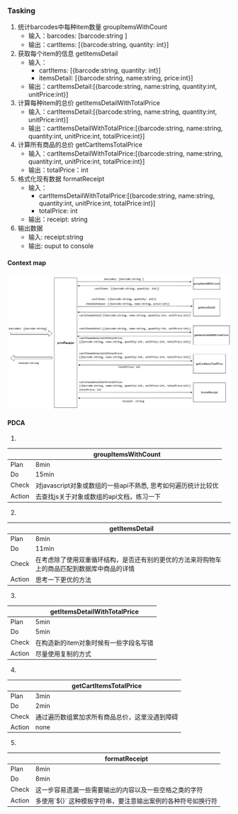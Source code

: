 ### Tasking
1. 统计barcodes中每种item数量 groupItemsWithCount
   - 输入：barcodes: [barcode:string ]
   - 输出：cartItems: [{barcode:string, quantity: int}]
2. 获取每个item的信息 getItemsDetail
   - 输入：
      - cartItems: [{barcode:string, quantity: int}]
      - itemsDetail: [{barcode:string, name:string, price:int}]
   - 输出：cartItemsDetail:[{barcode:string, name:string, quantity:int, unitPrice:int}]
3. 计算每种item的总价 getItemsDetailWithTotalPrice
   - 输入：cartItemsDetail:[{barcode:string, name:string, quantity:int, unitPrice:int}]
   - 输出：cartItemsDetailWithTotalPrice:[{barcode:string, name:string, quantity:int, unitPrice:int, totalPrice:int}]
4. 计算所有商品的总价 getCartItemsTotalPrice
   - 输入：cartItemsDetailWithTotalPrice:[{barcode:string, name:string, quantity:int, unitPrice:int, totalPrice:int}]
   - 输出：totalPrice：int
5. 格式化现有数据 formatReceipt
   - 输入：
     - cartItemsDetailWithTotalPrice:[{barcode:string, name:string, quantity:int, unitPrice:int, totalPrice:int}]
     - totalPrice: int
   - 输出：receipt: string
6. 输出数据
   - 输入: receipt:string
   - 输出: ouput to console
  
#### Context map
![](./pos-machine.png)

#### PDCA

1. 
| | groupItemsWithCount |
---|---
Plan | 8min
Do | 15min
Check| 对javascript对象或数组的一些api不熟悉, 思考如何遍历统计比较优
Action| 去查找js关于对象或数组的api文档，练习一下

2. 
| | getItemsDetail |
---|---
Plan | 8min
Do | 11min
Check| 在考虑除了使用双重循环结构，是否还有别的更优的方法来将购物车上的商品匹配到数据库中商品的详情
Action| 思考一下更优的方法

3. 
| | getItemsDetailWithTotalPrice |
---|---
Plan | 5min
Do | 5min
Check| 在构造新的item对象时候有一些字段名写错
Action| 尽量使用复制的方式

4. 
| | getCartItemsTotalPrice |
---|---
Plan | 3min
Do | 2min
Check| 通过遍历数组累加求所有商品总价，这里没遇到障碍
Action| none

5. 
| | formatReceipt |
---|---
Plan | 8min
Do | 8min
Check| 这一步容易遗漏一些需要输出的内容以及一些空格之类的字符
Action| 多使用\`${}\` 这种模板字符串，要注意输出案例的各种符号如换行符
